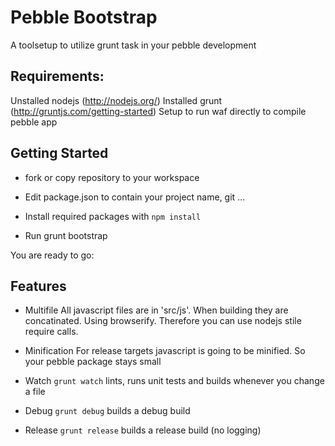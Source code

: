 # Pebble Bootstrap

A toolsetup to utilize grunt task in your pebble development

## Requirements:
Unstalled nodejs (http://nodejs.org/)
Installed grunt (http://gruntjs.com/getting-started)
Setup to run waf directly to compile pebble app

## Getting Started
* fork or copy repository to your workspace

* Edit package.json to contain your project name, git ...

* Install required packages with  `npm install`

* Run grunt bootstrap

You are ready to go:

## Features
* Multifile
  All javascript files are in 'src/js'. When building they are concatinated. Using browserify. Therefore you can use nodejs stile require calls.

* Minification
  For release targets javascript is going to be minified. So your pebble package stays small

* Watch
  `grunt watch` lints, runs unit tests and builds whenever you change a file

* Debug
  `grunt debug` builds a debug build

* Release
  `grunt release` builds a release build (no logging)




